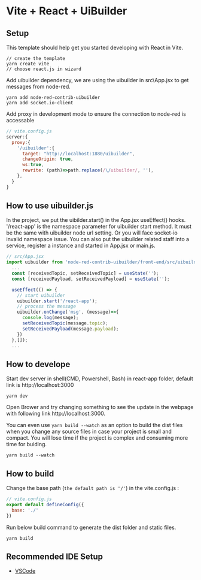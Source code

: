 # Vite + React + UiBuilder

## Setup
This template should help get you started developing with React in Vite.

    // create the template
    yarn create vite
    // choose react.js in wizard

Add uibuilder dependency, we are using the uibuilder in src\App.jsx to get messages from node-red.

    yarn add node-red-contrib-uibuilder
    yarn add socket.io-client

Add proxy in development mode to ensure the connection to node-red is accessable
```javascript
// vite.config.js
server:{
  proxy:{
    '/uibuilder':{
      target: "http://localhost:1880/uibuilder",
      changeOrigin: true,
      ws:true,
      rewrite: (path)=>path.replace(/\/uibuilder/, ''),
    },
  }
}
```
## How to use uibuilder.js
In the project, we put the uibilder.start() in the App.jsx useEffect() hooks. '/react-app' is the namespace parameter for uibuilder start method. It must be the same with uibuilder node url setting. Or you will face socket-io invalid namespace issue.
You can also put the uibuilder related staff into a service, register a instance and started in App.jsx or main.js.
```javascript
// src/App.jsx
import uibuilder from 'node-red-contrib-uibuilder/front-end/src/uibuilderfe.js'
  ...
  const [receivedTopic, setReceivedTopic] = useState('');
  const [receivedPayload, setReceivedPayload] = useState('');

  useEffect(() => {
    // start uibuilder
    uibuilder.start('/react-app');
    // process the message
    uibuilder.onChange('msg', (message)=>{
      console.log(message);
      setReceivedTopic(message.topic);
      setReceivedPayload(message.payload);
    })
  },[]);
  ...
```
## How to develope
Start dev server in shell(CMD, Powershell, Bash) in react-app folder, default link is http://localhost:3000
```
yarn dev
```
Open Brower and try changing something to see the update in the webpage with following link http://localhost:3000.

You can even use `yarn build --watch` as an option to build the dist files when you change any source files in case your project is small and compact. You will lose time if the project is complex and consuming more time for buiding.
```
yarn build --watch
```


## How to build
Change the base path (`the default path is '/'`) in the vite.config.js :
```javascript
// vite.config.js
export default defineConfig({
  base: './'
})
```
Run below build command to generate the dist folder and static files.
```
yarn build
```

## Recommended IDE Setup

- [VSCode](https://code.visualstudio.com/)
